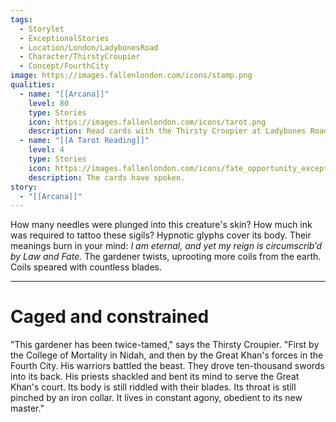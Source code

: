 ```yaml
---
tags:
  - Storylet
  - ExceptionalStories
  - Location/London/LadybonesRoad
  - Character/ThirstyCroupier
  - Concept/FourthCity
image: https://images.fallenlondon.com/icons/stamp.png
qualities:
  - name: "[[Arcana]]"
    level: 80
    type: Stories
    icon: https://images.fallenlondon.com/icons/tarot.png
    description: Read cards with the Thirsty Croupier at Ladybones Road
  - name: "[[A Tarot Reading]]"
    level: 4
    type: Stories
    icon: https://images.fallenlondon.com/icons/fate_opportunity_exceptionalsmall.png
    description: The cards have spoken.
story:
  - "[[Arcana]]"
---
```

How many needles were plunged into this creature's skin? How much ink was required to tattoo these sigils? Hypnotic glyphs cover its body. Their meanings burn in your mind: _I am eternal, and yet my reign is circumscrib’d by Law and Fate._ The gardener twists, uprooting more coils from the earth. Coils speared with countless blades.

---

# Caged and constrained

"This gardener has been twice-tamed," says the Thirsty Croupier. "First by the College of Mortality in Nidah, and then by the Great Khan's forces in the Fourth City. His warriors battled the beast. They drove ten-thousand swords into its back. His priests shackled and bent its mind to serve the Great Khan's court. Its body is still riddled with their blades. Its throat is still pinched by an iron collar. It lives in constant agony, obedient to its new master."